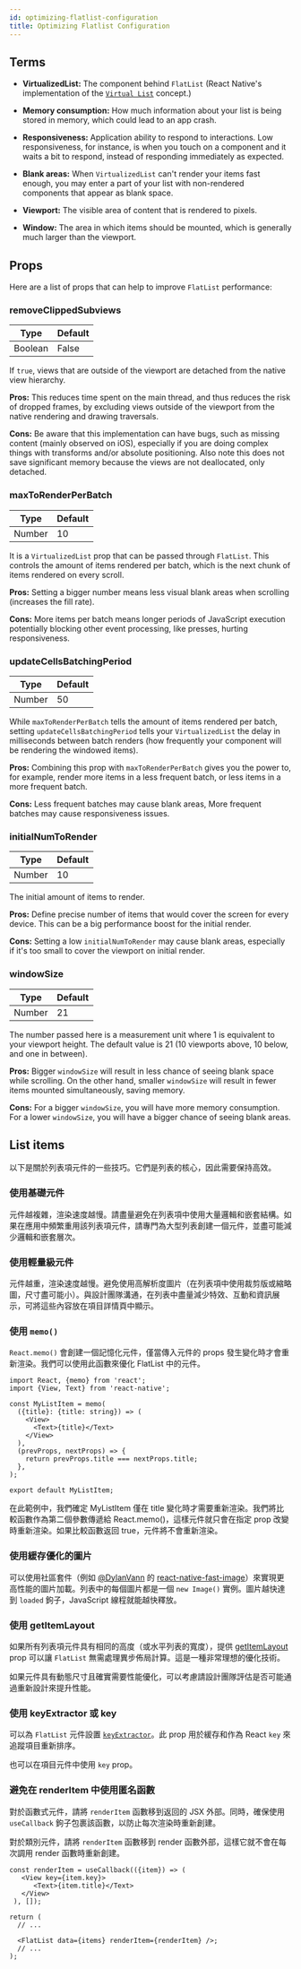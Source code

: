 ```yaml
---
id: optimizing-flatlist-configuration
title: Optimizing Flatlist Configuration
---
```


## Terms

- **VirtualizedList:** The component behind `FlatList` (React Native's implementation of the [`Virtual List`](https://bvaughn.github.io/react-virtualized/#/components/List) concept.)

- **Memory consumption:** How much information about your list is being stored in memory, which could lead to an app crash.

- **Responsiveness:** Application ability to respond to interactions. Low responsiveness, for instance, is when you touch on a component and it waits a bit to respond, instead of responding immediately as expected.

- **Blank areas:** When `VirtualizedList` can't render your items fast enough, you may enter a part of your list with non-rendered components that appear as blank space.

- **Viewport:** The visible area of content that is rendered to pixels.

- **Window:** The area in which items should be mounted, which is generally much larger than the viewport.

## Props

Here are a list of props that can help to improve `FlatList` performance:

### removeClippedSubviews

| Type    | Default |
| ------- | ------- |
| Boolean | False   |

If `true`, views that are outside of the viewport are detached from the native view hierarchy.

**Pros:** This reduces time spent on the main thread, and thus reduces the risk of dropped frames, by excluding views outside of the viewport from the native rendering and drawing traversals.

**Cons:** Be aware that this implementation can have bugs, such as missing content (mainly observed on iOS), especially if you are doing complex things with transforms and/or absolute positioning. Also note this does not save significant memory because the views are not deallocated, only detached.

### maxToRenderPerBatch

| Type   | Default |
| ------ | ------- |
| Number | 10      |

It is a `VirtualizedList` prop that can be passed through `FlatList`. This controls the amount of items rendered per batch, which is the next chunk of items rendered on every scroll.

**Pros:** Setting a bigger number means less visual blank areas when scrolling (increases the fill rate).

**Cons:** More items per batch means longer periods of JavaScript execution potentially blocking other event processing, like presses, hurting responsiveness.

### updateCellsBatchingPeriod

| Type   | Default |
| ------ | ------- |
| Number | 50      |

While `maxToRenderPerBatch` tells the amount of items rendered per batch, setting `updateCellsBatchingPeriod` tells your `VirtualizedList` the delay in milliseconds between batch renders (how frequently your component will be rendering the windowed items).

**Pros:** Combining this prop with `maxToRenderPerBatch` gives you the power to, for example, render more items in a less frequent batch, or less items in a more frequent batch.

**Cons:** Less frequent batches may cause blank areas, More frequent batches may cause responsiveness issues.

### initialNumToRender

| Type   | Default |
| ------ | ------- |
| Number | 10      |

The initial amount of items to render.

**Pros:** Define precise number of items that would cover the screen for every device. This can be a big performance boost for the initial render.

**Cons:** Setting a low `initialNumToRender` may cause blank areas, especially if it's too small to cover the viewport on initial render.

### windowSize

| Type   | Default |
| ------ | ------- |
| Number | 21      |

The number passed here is a measurement unit where 1 is equivalent to your viewport height. The default value is 21 (10 viewports above, 10 below, and one in between).

**Pros:** Bigger `windowSize` will result in less chance of seeing blank space while scrolling. On the other hand, smaller `windowSize` will result in fewer items mounted simultaneously, saving memory.

**Cons:** For a bigger `windowSize`, you will have more memory consumption. For a lower `windowSize`, you will have a bigger chance of seeing blank areas.

## List items

以下是關於列表項元件的一些技巧。它們是列表的核心，因此需要保持高效。

### 使用基礎元件

元件越複雜，渲染速度越慢。請盡量避免在列表項中使用大量邏輯和嵌套結構。如果在應用中頻繁重用該列表項元件，請專門為大型列表創建一個元件，並盡可能減少邏輯和嵌套層次。

### 使用輕量級元件

元件越重，渲染速度越慢。避免使用高解析度圖片（在列表項中使用裁剪版或縮略圖，尺寸盡可能小）。與設計團隊溝通，在列表中盡量減少特效、互動和資訊展示，可將這些內容放在項目詳情頁中顯示。

### 使用 `memo()`

`React.memo()` 會創建一個記憶化元件，僅當傳入元件的 props 發生變化時才會重新渲染。我們可以使用此函數來優化 FlatList 中的元件。

```tsx
import React, {memo} from 'react';
import {View, Text} from 'react-native';

const MyListItem = memo(
  ({title}: {title: string}) => (
    <View>
      <Text>{title}</Text>
    </View>
  ),
  (prevProps, nextProps) => {
    return prevProps.title === nextProps.title;
  },
);

export default MyListItem;
```

在此範例中，我們確定 MyListItem 僅在 title 變化時才需要重新渲染。我們將比較函數作為第二個參數傳遞給 React.memo()，這樣元件就只會在指定 prop 改變時重新渲染。如果比較函數返回 true，元件將不會重新渲染。

### 使用緩存優化的圖片

可以使用社區套件（例如 [@DylanVann](https://github.com/DylanVann) 的 [react-native-fast-image](https://github.com/DylanVann/react-native-fast-image)）來實現更高性能的圖片加載。列表中的每個圖片都是一個 `new Image()` 實例。圖片越快達到 `loaded` 鉤子，JavaScript 線程就能越快釋放。

### 使用 getItemLayout

如果所有列表項元件具有相同的高度（或水平列表的寬度），提供 [getItemLayout](flatlist#getitemlayout) prop 可以讓 `FlatList` 無需處理異步佈局計算。這是一種非常理想的優化技術。

如果元件具有動態尺寸且確實需要性能優化，可以考慮請設計團隊評估是否可能通過重新設計來提升性能。

### 使用 keyExtractor 或 key

可以為 `FlatList` 元件設置 [`keyExtractor`](flatlist#keyextractor)。此 prop 用於緩存和作為 React `key` 來追蹤項目重新排序。

也可以在項目元件中使用 `key` prop。

### 避免在 renderItem 中使用匿名函數

對於函數式元件，請將 `renderItem` 函數移到返回的 JSX 外部。同時，確保使用 `useCallback` 鉤子包裹該函數，以防止每次渲染時重新創建。

對於類別元件，請將 `renderItem` 函數移到 render 函數外部，這樣它就不會在每次調用 render 函數時重新創建。

```tsx
const renderItem = useCallback(({item}) => (
   <View key={item.key}>
      <Text>{item.title}</Text>
   </View>
 ), []);

return (
  // ...

  <FlatList data={items} renderItem={renderItem} />;
  // ...
);
```